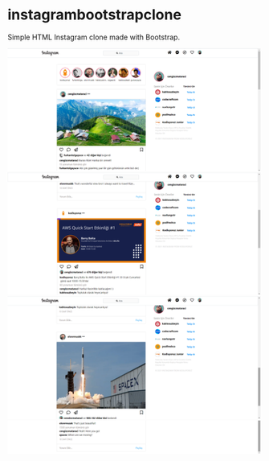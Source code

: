 # instagrambootstrapclone
Simple HTML Instagram clone made with Bootstrap.

![image1](1.png)
![image2](2.png)
![image3](3.png)
![image4](4.png)